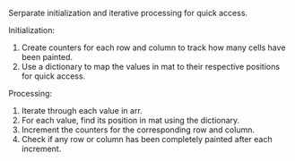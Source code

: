 Serparate initialization and iterative processing for quick access.

Initialization:
1. Create counters for each row and column to track how many cells have been painted.
1. Use a dictionary to map the values in mat to their respective positions for quick access.

Processing:
1. Iterate through each value in arr.
1. For each value, find its position in mat using the dictionary.
1. Increment the counters for the corresponding row and column.
1. Check if any row or column has been completely painted after each increment.​
